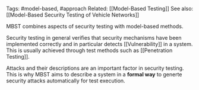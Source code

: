 Tags: #model-based, #approach
Related: [[Model-Based Testing]]
See also: [[Model-Based Security Testing of Vehicle Networks]]


MBST combines aspects of security testing with model-based methods.

Security testing in general verifies that security mechanisms have been implemented correctly and in particular detects [[Vulnerability]] in a system.
This is usually achieved through test methods such as [[Penetration Testing]].

Attacks and their descriptions are an important factor in security testing.
This is why MBST aims to describe a system in a **formal way** to generte security attacks automatically for test execution.
